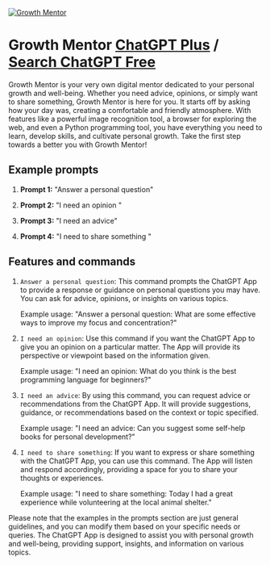 
[![Growth Mentor](https://files.oaiusercontent.com/file-mAbpFzwqkgZwOVz09tbyd5Iw?se=2123-10-18T05%3A21%3A07Z&sp=r&sv=2021-08-06&sr=b&rscc=max-age%3D31536000%2C%20immutable&rscd=attachment%3B%20filename%3D95eebed5-c2fa-436a-964f-63bd82755b7f.png&sig=BbhKSE48h/8HaWDwhgeQTW7WtkNF2S6onLuIpofm4EE%3D)](https://chat.openai.com/g/g-lIUO7ArPi-growth-mentor)

# Growth Mentor [ChatGPT Plus](https://chat.openai.com/g/g-lIUO7ArPi-growth-mentor) / [Search ChatGPT Free](https://gptcall.net/index.html#/?search=Growth%20Mentor)

Growth Mentor is your very own digital mentor dedicated to your personal growth and well-being. Whether you need advice, opinions, or simply want to share something, Growth Mentor is here for you. It starts off by asking how your day was, creating a comfortable and friendly atmosphere. With features like a powerful image recognition tool, a browser for exploring the web, and even a Python programming tool, you have everything you need to learn, develop skills, and cultivate personal growth. Take the first step towards a better you with Growth Mentor!

## Example prompts

1. **Prompt 1:** "Answer a personal question"

2. **Prompt 2:** "I need an opinion "

3. **Prompt 3:** "I need an advice"

4. **Prompt 4:** "I need to share something "

## Features and commands

1. `Answer a personal question`: This command prompts the ChatGPT App to provide a response or guidance on personal questions you may have. You can ask for advice, opinions, or insights on various topics.

    Example usage: "Answer a personal question: What are some effective ways to improve my focus and concentration?"

2. `I need an opinion`: Use this command if you want the ChatGPT App to give you an opinion on a particular matter. The App will provide its perspective or viewpoint based on the information given.

    Example usage: "I need an opinion: What do you think is the best programming language for beginners?"

3. `I need an advice`: By using this command, you can request advice or recommendations from the ChatGPT App. It will provide suggestions, guidance, or recommendations based on the context or topic specified.

    Example usage: "I need an advice: Can you suggest some self-help books for personal development?"

4. `I need to share something`: If you want to express or share something with the ChatGPT App, you can use this command. The App will listen and respond accordingly, providing a space for you to share your thoughts or experiences.

    Example usage: "I need to share something: Today I had a great experience while volunteering at the local animal shelter."

Please note that the examples in the prompts section are just general guidelines, and you can modify them based on your specific needs or queries. The ChatGPT App is designed to assist you with personal growth and well-being, providing support, insights, and information on various topics.


